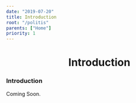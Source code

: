 ```yaml
---
date: "2019-07-20"
title: Introduction
root: "/politis"
parents: ["Home"]
priority: 1
---
```

<h1 align="center">
  Introduction
</h1>

### Introduction

Coming Soon.
